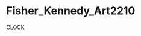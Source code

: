 # Fisher_Kennedy_Art2210
[CLOCK](https://kfish247.github.io/Fisher_Kennedy_Art2210/Fisher_Kennedy_Art2210_Game_Fall2019/game.html)
